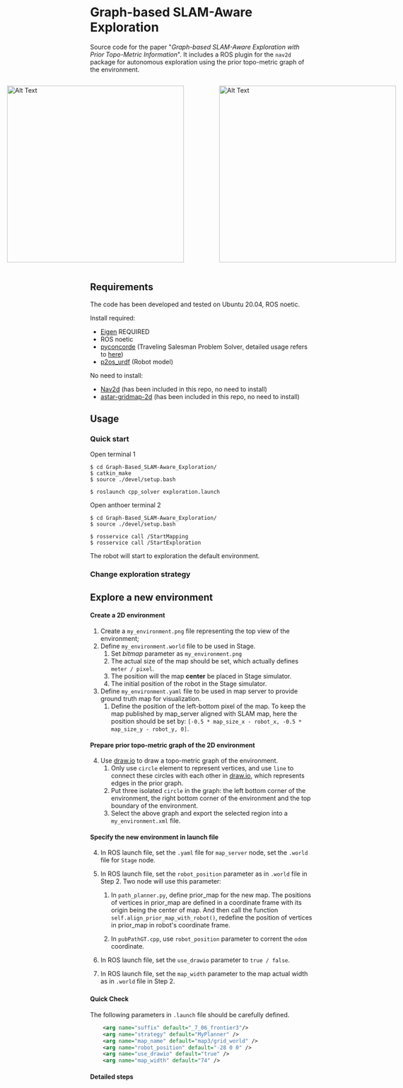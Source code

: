 
# Graph-based SLAM-Aware Exploration
Source code for the paper "*Graph-based SLAM-Aware Exploration with Prior Topo-Metric Information*".
It includes a ROS plugin for the `nav2d` package for autonomous exploration using the prior topo-metric graph of the environment.

<div style="display:flex; justify-content:center;">
<figure>
    <img src="./images/frontier.gif" alt="Alt Text" width="400" height="400">
    <!-- <figcaption style="text-align:center;">Frontier-based Method</figcaption> -->
</figure>
<figure>
    <img src="./images/active_tsp.gif" alt="Alt Text" width="400" height="400">
    <!-- <figcaption style="text-align:center;">Active TSP-based Method</figcaption> -->
</figure>
</div>

## Requirements

The code has been developed and tested on Ubuntu 20.04, ROS noetic.

Install required:
- [Eigen](https://eigen.tuxfamily.org/dox/GettingStarted.html) REQUIRED
- ROS noetic
- [pyconcorde](https://github.com/jvkersch/pyconcorde) (Traveling Salesman Problem Solver, detailed usage refers to [here](https://github.com/jvkersch/pyconcorde/issues/28))
- [p2os_urdf](https://github.com/allenh1/p2os) (Robot model)

No need to install:
- [Nav2d](http://wiki.ros.org/nav2d) (has been included in this repo, no need to install)
- [astar-gridmap-2d](https://github.com/Eurecat/astar-gridmap-2d) (has been included in this repo, no need to install)



## Usage

### Quick start
Open terminal 1
```
$ cd Graph-Based_SLAM-Aware_Exploration/
$ catkin_make
$ source ./devel/setup.bash

$ roslaunch cpp_solver exploration.launch
```
Open anthoer terminal 2
```
$ cd Graph-Based_SLAM-Aware_Exploration/
$ source ./devel/setup.bash

$ rosservice call /StartMapping
$ rosservice call /StartExploration
```
The robot will start to exploration the default environment.

### Change exploration strategy



## Explore a new environment

#### Create a 2D environment
1. Create a `my_environment.png` file representing the top view of the environment;
2. Define `my_environment.world` file to be used in Stage.
    1. Set *bitmap* parameter as  `my_environment.png` 
    1. The actual size of the map should be set, which actually defines `meter / pixel`.
    2. The position will the map **center** be placed in Stage simulator. 
    3. The initial position of the robot in the Stage simulator.
3. Define `my_environment.yaml` file to be used in map server to provide ground truth map for visualization.
    1. Define the position of the left-bottom pixel of the map. 
    To keep the map published by map_server aligned with SLAM map, here the position should be set by: `[-0.5 * map_size_x - robot_x, -0.5 * map_size_y - robot_y, 0]`.
#### Prepare prior topo-metric graph of the 2D environment
4. Use [draw.io](https://app.diagrams.net/) to draw a topo-metric graph of the environment. 
    1. Only use `circle` element to represent vertices, and use `line` to connect these circles with each other in [draw.io](https://app.diagrams.net/), which represents edges in the prior graph.
    2. Put three isolated `circle` in the graph: the left bottom corner of the environment, the right bottom corner of the environment and the top boundary of the environment.
    3. Select the above graph and export the selected region into a `my_environment.xml` file.

#### Specify the new environment in launch file





4. In ROS launch file, set the `.yaml` file for `map_server` node, set the `.world` file for `Stage` node.

5. In ROS launch file, set the `robot_position` parameter as in `.world` file in Step 2. Two node will use this parameter:
    1. In `path_planner.py`, define prior_map for the new map. The positions of vertices in prior_map are defined in a coordinate frame with its origin being the center of map. And then call the function `self.align_prior_map_with_robot()`, redefine the position of vertices in prior_map in robot's coordinate frame.

    2. In `pubPathGT.cpp`, use `robot_position` parameter to corrent the `odom` coordinate.

6. In ROS launch file, set the `use_drawio` parameter to `true / false`.

7. In ROS launch file, set the `map_width` parameter to the map actual width as in `.world` file in Step 2.





###

#### Quick Check
The following parameters in `.launch` file should be carefully defined.

```xml
	<arg name="suffix" default="_7_06_frontier3"/>
	<arg name="strategy" default="MyPlanner" />
	<arg name="map_name" default="map3/grid_world" />
	<arg name="robot_position" default="-28 0 0" />
	<arg name="use_drawio" default="true" />
	<arg name="map_width" default="74" />
```


#### Detailed steps





